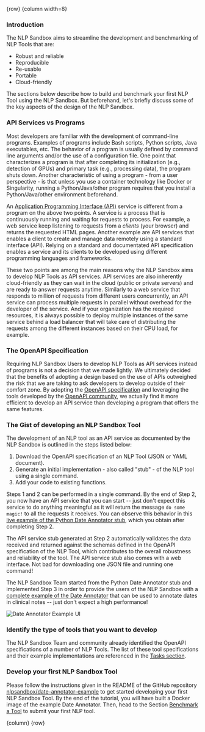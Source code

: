 <!-- markdownlint-disable-next-line first-line-h1 -->
{row}
{column width=8}

### Introduction

The NLP Sandbox aims to streamline the development and benchmarking of NLP Tools that are:

- Robust and reliable
- Reproducible
- Re-usable
- Portable
- Cloud-friendly

The sections below describe how to build and benchmark your first NLP Tool using the NLP Sandbox. But beforehand, let's briefly discuss some of the key aspects of the design of the NLP Sandbox.

### API Services vs Programs

Most developers are familiar with the development of command-line programs. Examples of programs include Bash scripts, Python scripts, Java executables, etc. The behavior of a program is usually defined by command line arguments and/or the use of a configuration file. One point that characterizes a program is that after completing its initialization (e.g., detection of GPUs) and primary task (e.g., processing data), the program shuts down. Another characteristic of using a program - from a user perspective - is that unless you use a container technology like Docker or Singularity, running a Python/Java/other program requires that you install a Python/Java/other environment beforehand.

An [Application Programming Interface (API)][ibm-learn-api] service is different from a program on the above two points. A service is a process that is continuously running and waiting for requests to process. For example, a web service keep listening to requests from a *clients* (your browser) and returns the requested HTML pages. Another example are API services that enables a client to create and manage data remotely using a standard interface (API). Relying on a standard and documentated API specification enables a service and its clients to be developed using different programming languages and frameworks.

These two points are among the main reasons why the NLP Sandbox aims to develop NLP Tools as API services. API services are also inherently cloud-friendly as they can wait in the cloud (public or private servers) and are ready to answer requests anytime. Similarly to a web service that responds to million of requests from different users concurrently, an API service can process multiple requests in parallel without overhead for the developer of the service. And if your organization has the required resources, it is always possible to deploy multiple instances of the same service behind a load balancer that will take care of distributing the requests among the different instances based on their CPU load, for example.

### The OpenAPI Specification

Requiring NLP Sandbox Users to develop NLP Tools as API services instead of
programs is not a decision that we made lightly. We ultimately decided that the
benefits of adopting a design based on the use of APIs outweighed the risk that
we are taking to ask developers to develop outside of their comfort zone. By
adopting the [OpenAPI specification] and leveraging the tools developed by the
[OpenAPI community], we actually find it more efficient to develop an API service than
developing a program that offers the same features.

### The Gist of developing an NLP Sandbox Tool

The development of an NLP tool as an API service as documented by the NLP Sandbox is outlined in the steps listed below:

1. Download the OpenAPI specification of an NLP Tool (JSON or YAML document).
2. Generate an initial implementation - also called "stub" - of the NLP tool using a single command.
3. Add your code to existing functions.

Steps 1 and 2 can be performed in a single command. By the end of Step 2, you
now have an API service that you can start -- just don't expect this service to
do anything meaningful as it will return the message `do some magic!` to all the
requests it receives. You can observe this behavior in this [live example of the
Python Date Annotator stub], which you obtain after completing Step 2.

The API service stub generated at Step 2 automatically validates the data received and returned against the schemas defined in the OpenAPI specification of the NLP Tool, which contributes to the overall robustness and reliability of the tool. The API service stub also comes with a web interface. Not bad for downloading one JSON file and running one command!

The NLP Sandbox Team started from the Python Date Annotator stub and implemented Step 3 in order to provide the users of the NLP Sandbox with a [complete example of the Date Annotator] that can be used to annotate dates in clinical notes -- just don't expect a high performance!

![Date Annotator Example UI]

### Identify the type of tools that you want to develop

The NLP Sandbox Team and community already identified the OpenAPI specifications of a number of NLP Tools. The list of these tool specifications and their example implementations are referenced in the [Tasks section].

### Develop your first NLP Sandbox Tool

Please follow the instructions given in the README of the GitHub repository [nlpsandbox/date-annotator-example] to get started developing your first NLP Sandbox Tool. By the end of the tutorial, you will have built a Docker image of the example Date Annotator. Then, head to the Section [Benchmark a Tool] to submit your first NLP tool.

{column}
{row}

<!-- Links -->

[OpenAPI specification]: https://swagger.io/specification/
[OpenAPI community]: https://www.openapis.org/
[live example of the Python Date Annotator stub]: https://date-annotator-stub.nlpsandbox.io
[complete example of the Date Annotator]: https://date-annotator-example.nlpsandbox.io
[nlpsandbox/date-annotator-example]: https://github.com/nlpsandbox/date-annotator-example
[nlpsandbox.io]: nlpsandbox.io
[nlpsandbox/nlpsandbox-schemas]: https://github.com/nlpsandbox/nlpsandbox-schemas
[Benchmark a Tool]: #!Synapse:syn22277124/wiki/608484
[ibm-learn-api]: https://www.ibm.com/cloud/learn/api
[Tasks section]: https://www.synapse.org/#!Synapse:syn22277124/wiki/607935

<!-- Images -->

[Date Annotator Example UI]: https://github.com/nlpsandbox/nlpsandbox-website-synapse/raw/staging/images/tools/date-annotator-example-ui-response.png

